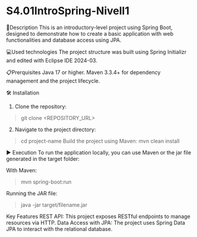 # S4.01IntroSpring-Nivell1

📄Description
This is an introductory-level project using Spring Boot, designed to demonstrate how to create a basic application with web functionalities and database access using JPA.

💻Used technologies
The project structure was built using Spring Initializr and edited with Eclipse IDE 2024-03. 

📋Prerquisites
Java 17 or higher.
Maven 3.3.4+ for dependency management and the project lifecycle.


🛠️ Installation

1. Clone the repository:
> git clone <REPOSITORY_URL>
2. Navigate to the project directory:
> cd project-name
Build the project using Maven:
> mvn clean install

▶️ Execution
To run the application locally, you can use Maven or the jar file generated in the target folder:

With Maven:
> mvn spring-boot:run

Running the JAR file:
> java -jar target/filename.jar

Key Features
REST API: This project exposes RESTful endpoints to manage resources via HTTP.
Data Access with JPA: The project uses Spring Data JPA to interact with the relational database.
